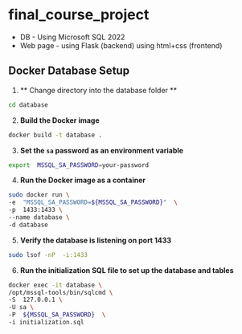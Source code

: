 # final_course_project
 
- DB - Using Microsoft SQL 2022
- Web page - using Flask (backend)
             using html+css (frontend)



## Docker Database Setup
1. ** Change directory into the database folder **
```bash
cd database
```
2.  **Build  the  Docker  image**
```bash
docker build -t database .
```
3.  **Set  the  `sa`  password  as  an  environment  variable**
```bash
export  MSSQL_SA_PASSWORD=your-password
```
4.  **Run  the  Docker  image  as  a  container**
```bash
sudo docker run \
-e  "MSSQL_SA_PASSWORD=${MSSQL_SA_PASSWORD}"  \
-p  1433:1433 \
--name database \
-d database
```
5.  **Verify  the  database  is  listening  on  port  1433**
```bash
sudo lsof -nP  -i:1433
```
6.  **Run  the  initialization  SQL  file  to  set  up  the  database  and  tables**
```bash
docker exec -it database \
/opt/mssql-tools/bin/sqlcmd \
-S  127.0.0.1 \
-U sa \
-P  ${MSSQL_SA_PASSWORD}  \
-i initialization.sql
```

